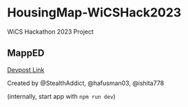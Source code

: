 # HousingMap-WiCSHack2023
WiCS Hackathon 2023 Project

## MappED
[Devpost Link](https://devpost.com/software/mapped-t5ag68?ref_content=my-projects-tab&ref_feature=my_projects)

Created by @StealthAddict, @hafusman03, @ishita778


(internally, start app with `npm run dev`)

